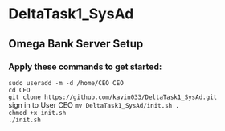 # DeltaTask1_SysAd

## Omega Bank Server Setup

### Apply these commands to get started:

``sudo useradd -m -d /home/CEO CEO``  
``cd CEO``   
``git clone https://github.com/kavin033/DeltaTask1_SysAd.git``  
sign in to User CEO 
``mv DeltaTask1_SysAd/init.sh .``  
``chmod +x init.sh``  
``./init.sh``  
